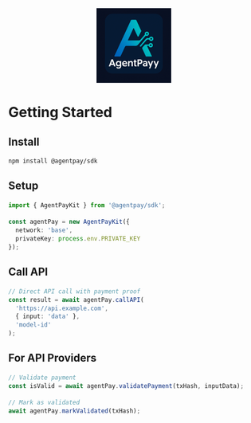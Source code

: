 <div align="center">
  <img src="../AgentPayy-Logo-agent-native-open-framework-for-ai-and-api-payments.png" alt="AgentPay Logo" width="150"/>
</div>

# Getting Started

## Install
```bash
npm install @agentpay/sdk
```

## Setup
```typescript
import { AgentPayKit } from '@agentpay/sdk';

const agentPay = new AgentPayKit({
  network: 'base',
  privateKey: process.env.PRIVATE_KEY
});
```

## Call API
```typescript
// Direct API call with payment proof
const result = await agentPay.callAPI(
  'https://api.example.com',
  { input: 'data' },
  'model-id'
);
```

## For API Providers
```typescript
// Validate payment
const isValid = await agentPay.validatePayment(txHash, inputData);

// Mark as validated
await agentPay.markValidated(txHash);
``` 